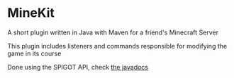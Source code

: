 # MineKit
A short plugin written in Java with Maven for a friend's Minecraft Server

This plugin includes listeners and commands responsible for modifying the game in its course

Done using the SPIGOT API, check [the javadocs](https://hub.spigotmc.org/javadocs/spigot/)
